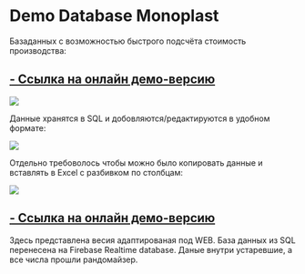 # Demo Database Monoplast

Базаданных с возможностью быстрого подсчёта стоимость производства:

## [- Cсылка на онлайн демо-версию](https://form-demo-web.web.app)

![](https://cdn.discordapp.com/attachments/784688047719579652/1173260669097885777/launchscreen.gif?ex=659173a5&is=657efea5&hm=d62de614d90adff0d9d815697cadfc105d14808b1fb75786f143ed54d8c1bfeb&) 

Данные хранятся в SQL и добовляются/редактируются в удобном формате:

![](https://cdn.discordapp.com/attachments/784688047719579652/1173246397944954940/tablescreen.gif)

Отдельно требоволось чтобы можно было копировать данные и вставлять в Excel с разбивком по столбцам:

![](https://cdn.discordapp.com/attachments/784688047719579652/1173246377388675143/copyscreen.gif)

## [- Cсылка на онлайн демо-версию](https://form-demo-web.web.app)

Здесь представлена весия адаптированая под WEB.
База данных из SQL перенесена на Firebase Realtime database.
Даные внутри устаревшие, а все числа прошли рандомайзер.
